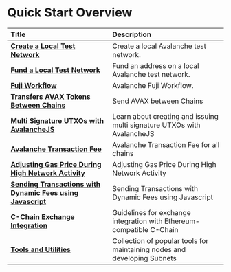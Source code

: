 # Quick Start Overview

| Title                                                                                                                     | Description                                                              |
| :------------------------------------------------------------------------------------------------------------------------ | :----------------------------------------------------------------------- |
| [**Create a Local Test Network**](create-a-local-test-network.md)                                                         | Create a local Avalanche test network.                                   |
| [**Fund a Local Test Network**](fund-a-local-test-network.md)                                                             | Fund an address on a local Avalanche test network.                       |
| [**Fuji Workflow**](fuji-workflow.md)                                                                                     | Avalanche Fuji Workflow.                                                 |
| [**Transfers AVAX Tokens Between Chains**](cross-chain-transfers.md)                                                      | Send AVAX between Chains                                                 |
| [**Multi Signature UTXOs with AvalancheJS**](multisig-utxos-with-avalanchejs.md)                                          | Learn about creating and issuing multi signature UTXOs with AvalancheJS  |
| [**Avalanche Transaction Fee**](transaction-fees.md)                                                                      | Avalanche Transaction Fee for all chains                                 |
| [**Adjusting Gas Price During High Network Activity**](adjusting-gas-price-during-high-network-activity.md)               | Adjusting Gas Price During High Network Activity                         |
| [**Sending Transactions with Dynamic Fees using Javascript**](sending-transactions-with-dynamic-fees-using-javascript.md) | Sending Transactions with Dynamic Fees using Javascript                  |
| [**C-Chain Exchange Integration**](./integrate-exchange-with-avalanche.md)                                                | Guidelines for exchange integration with Ethereum-compatible C-Chain     |
| [**Tools and Utilities**](./tools-listmd)                                                                                 | Collection of popular tools for maintaining nodes and developing Subnets |
